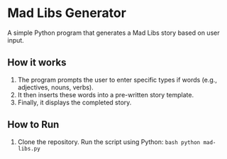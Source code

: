 # Mad Libs Generator

A simple Python program that generates a Mad Libs story based on user input.

## How it works

1. The program prompts the user to enter specific types if words (e.g., adjectives, nouns, verbs).
2. It then inserts these words into a pre-written story template.
3. Finally, it displays the completed story.

## How to Run

1. Clone the repository.
   Run the script using Python:
   `bash
    python mad-libs.py`
